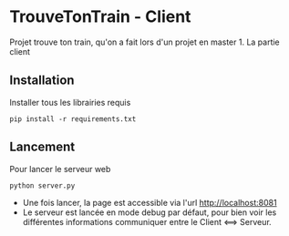 # TrouveTonTrain - Client #
Projet trouve ton train, qu'on a fait lors d'un projet en master 1. 
La partie client

## Installation ##

Installer tous les librairies requis
```shell
pip install -r requirements.txt
```

## Lancement ##

Pour lancer le serveur web
```shell
python server.py
```

 - Une fois lancer, la page est accessible via l'url [http://localhost:8081](http://localhost:8081)
 - Le serveur est lancée en mode debug par défaut, pour bien voir les différentes informations communiquer entre le Client <==> Serveur.
